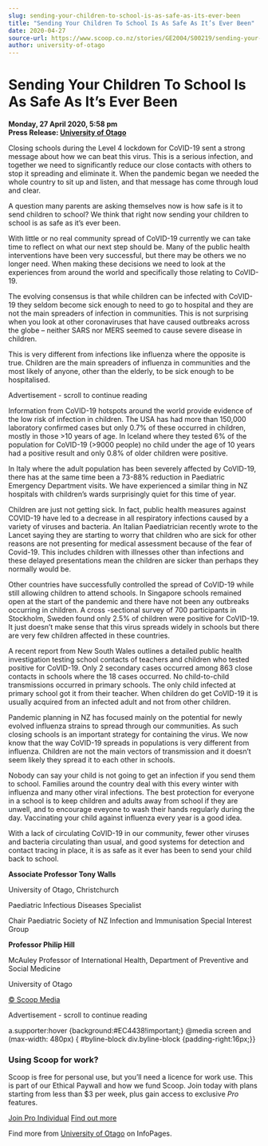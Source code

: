 ```yaml
---
slug: sending-your-children-to-school-is-as-safe-as-its-ever-been
title: "Sending Your Children To School Is As Safe As It’s Ever Been"
date: 2020-04-27
source-url: https://www.scoop.co.nz/stories/GE2004/S00219/sending-your-children-to-school-is-as-safe-as-its-ever-been.htm
author: university-of-otago
---
```

Sending Your Children To School Is As Safe As It’s Ever Been
============================================================

**Monday, 27 April 2020, 5:58 pm**  
**Press Release: [University of Otago](https://info.scoop.co.nz/University_of_Otago)**

Closing schools during the Level 4 lockdown for CoVID-19 sent a strong message about how we can beat this virus. This is a serious infection, and together we need to significantly reduce our close contacts with others to stop it spreading and eliminate it. When the pandemic began we needed the whole country to sit up and listen, and that message has come through loud and clear.

A question many parents are asking themselves now is how safe is it to send children to school? We think that right now sending your children to school is as safe as it’s ever been.

With little or no real community spread of CoVID-19 currently we can take time to reflect on what our next step should be. Many of the public health interventions have been very successful, but there may be others we no longer need. When making these decisions we need to look at the experiences from around the world and specifically those relating to CoVID-19.

The evolving consensus is that while children can be infected with CoVID-19 they seldom become sick enough to need to go to hospital and they are not the main spreaders of infection in communities. This is not surprising when you look at other coronaviruses that have caused outbreaks across the globe – neither SARS nor MERS seemed to cause severe disease in children.

This is very different from infections like influenza where the opposite is true. Children are the main spreaders of influenza in communities and the most likely of anyone, other than the elderly, to be sick enough to be hospitalised.

Advertisement - scroll to continue reading





Information from CoVID-19 hotspots around the world provide evidence of the low risk of infection in children. The USA has had more than 150,000 laboratory confirmed cases but only 0.7% of these occurred in children, mostly in those >10 years of age. In Iceland where they tested 6% of the population for CoVID-19 (>9000 people) no child under the age of 10 years had a positive result and only 0.8% of older children were positive.

In Italy where the adult population has been severely affected by CoVID-19, there has at the same time been a 73-88% reduction in Paediatric Emergency Department visits. We have experienced a similar thing in NZ hospitals with children’s wards surprisingly quiet for this time of year.

Children are just not getting sick. In fact, public health measures against COVID-19 have led to a decrease in all respiratory infections caused by a variety of viruses and bacteria. An Italian Paediatrician recently wrote to the Lancet saying they are starting to worry that children who are sick for other reasons are not presenting for medical assessment because of the fear of Covid-19. This includes children with illnesses other than infections and these delayed presentations mean the children are sicker than perhaps they normally would be.

Other countries have successfully controlled the spread of CoVID-19 while still allowing children to attend schools. In Singapore schools remained open at the start of the pandemic and there have not been any outbreaks occurring in children. A cross -sectional survey of 700 participants in Stockholm, Sweden found only 2.5% of children were positive for CoVID-19. It just doesn’t make sense that this virus spreads widely in schools but there are very few children affected in these countries.

A recent report from New South Wales outlines a detailed public health investigation testing school contacts of teachers and children who tested positive for CoVID-19. Only 2 secondary cases occurred among 863 close contacts in schools where the 18 cases occurred. No child-to-child transmissions occurred in primary schools. The only child infected at primary school got it from their teacher. When children do get CoVID-19 it is usually acquired from an infected adult and not from other children.

Pandemic planning in NZ has focused mainly on the potential for newly evolved influenza strains to spread through our communities. As such closing schools is an important strategy for containing the virus. We now know that the way CoVID-19 spreads in populations is very different from influenza. Children are not the main vectors of transmission and it doesn’t seem likely they spread it to each other in schools.

Nobody can say your child is not going to get an infection if you send them to school. Families around the country deal with this every winter with influenza and many other viral infections. The best protection for everyone in a school is to keep children and adults away from school if they are unwell, and to encourage eveyone to wash their hands regularly during the day. Vaccinating your child against influenza every year is a good idea.

With a lack of circulating CoVID-19 in our community, fewer other viruses and bacteria circulating than usual, and good systems for detection and contact tracing in place, it is as safe as it ever has been to send your child back to school.

**Associate Professor Tony Walls**

University of Otago, Christchurch

Paediatric Infectious Diseases Specialist

Chair Paediatric Society of NZ Infection and Immunisation Special Interest Group

**Professor Philip Hill**

McAuley Professor of International Health, Department of Preventive and Social Medicine

University of Otago

[© Scoop Media](http://www.scoop.co.nz/about/terms.html)  

Advertisement - scroll to continue reading



a.supporter:hover {background:#EC4438!important;} @media screen and (max-width: 480px) { #byline-block div.byline-block {padding-right:16px;}}

### Using Scoop for work?

Scoop is free for personal use, but you’ll need a licence for work use. This is part of our Ethical Paywall and how we fund Scoop. Join today with plans starting from less than $3 per week, plus gain access to exclusive _Pro_ features.  
  
[Join Pro Individual](https://pro.scoop.co.nz/Individual/?from=ProIn24) [Find out more](https://pro.scoop.co.nz/using-scoop-for-work/?from=ProIn24)

Find more from [University of Otago](https://info.scoop.co.nz/University_of_Otago) on InfoPages.